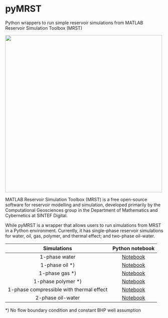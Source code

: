 # pyMRST

Python wrappers to run simple reservoir simulations from MATLAB Reservoir Simulation Toolbox (MRST)

<div>
<img src="https://user-images.githubusercontent.com/51282928/109408566-7d209800-79bd-11eb-89b3-294343680217.png" width="500"/>
</div>

MATLAB Reservoir Simulation Toolbox (MRST) is a free open-source software for reservoir modelling and simulation, developed primarily by the Computational Geosciences group in the Department of Mathematics and Cybernetics at SINTEF Digital.

While pyMRST is a wrapper that allows users to run simulations from MRST in a Python environment. Currently, it has single-phase reservoir simulations for water, oil, gas, polymer, and thermal effect; and two-phase oil-water.

|Simulations|Python notebook|
|:--:|:--:|
|1-phase water|[Notebook]()|
|1-phase oil *)|[Notebook]()|
|1-phase gas *)|[Notebook]()|
|1-phase polymer *)|[Notebook]()|
|1-phase compressible with thermal effect|[Notebook]()|
|2-phase oil-water|[Notebook]()|

*) No flow boundary condition and constant BHP well assumption

<!--

## Single-phase Fluid

### Water
Example inputs: 

* mu = 1 cp
* rho = 1000 kg/m3

Formula: 

* mu, rho = constant

```
FLUID1
water
1,1000
```
### Oil
Example inputs:

* mu = 1 cp
* rho_r = 850 kg/m3 (Reference rho @ reference pressure)
* pr = 200 bar (Reference pressure)
* c = 1e-3 1/bar (Fluid compressibility)

Formula:
* mu = constant
* rho(p) = rho_r * exp(c * (p - p_r))

```
FLUID1
oil
1,850,200,0.001
```

Example inputs for gas:

* mu0 = 5 cp (Viscosity at zero)
* rho_r = 850 kg/m3
* pr = 200 bar
* c = 1e-3 1/bar
* c_mu = 2e-3 1/bar (Viscosity coefficient)

Formula:
* mu(p) = mu0*  (1 + c_mu * (p - p_r))
* rho(p) = rho_r * exp(c * (p - p_r))

```
FLUID1
gas
5,850,200,0.001,0.002
```

<!--
Experimentations of MATLAB Reservoir Simulation Toolbox in Google Colab to port it with Python and utilize free GPUs for faster computation

<p align="center">
  <img src="https://user-images.githubusercontent.com/51282928/100498951-68ebb580-3198-11eb-95c7-87ed7c1e6e9c.png" width="700" />
</p>

<!--
Experimentations of MATLAB Reservoir Simulation Toolbox in Google Colab to port it with Python and utilize free GPUs for faster computation

### Successful:

Phase 1. Full codes and documentations are preserved in [Zenodo]()
* Use Google Colab to run a MATLAB (Octave) script of MRST simulation of five-spot waterflooding in SPE10 model.
* Optimizing the well placement by coupling the simulation with a Python optimizer, such as Bayesian optimization.

### On experimentation:
* Modifying the MRST script to use `gpuArray` so that the simulation can use the free GPU in Colab and speed up simulation.
* Using `Tensorflow Probability` to improve optimizations, powered by free GPU in Colab.
* Experimenting with various optimizers (`Scipy`, `Optuna`, `Platypus`, etc.) and multi-objective optimizers (`Pymoo`).

### Future:
* Well placement optimization for different scenarios (CO2, surfactant, and polymer injection)
